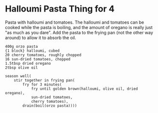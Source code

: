 Halloumi Pasta Thing for 4
==========================

Pasta with halloumi and tomatoes. The halloumi and tomatoes can be cooked while
the pasta is boiling, and the amount of oregano is really just "as much as you
dare". Add the pasta to the frying pan (not the other way around) to allow it
to absorb the oil.

    400g orzo pasta
    {1 block} halloumi, cubed
    20 cherry tomatoes, roughly chopped
    16 sun-dried tomatoes, chopped
    1.5tbsp dried oregano
    2tbsp olive oil

    season well(
        stir together in frying pan(
            fry for 3 minutes(
                fry until golden brown(halloumi, olive oil, dried oregano),
                sun-dried tomatoes,
                cherry tomatoes),
            drain(boil(orzo pasta))))

